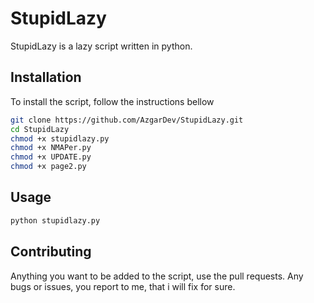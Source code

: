 # StupidLazy

StupidLazy is a lazy script written in python.

## Installation

To install the script, follow the instructions bellow

```bash
git clone https://github.com/AzgarDev/StupidLazy.git
cd StupidLazy
chmod +x stupidlazy.py
chmod +x NMAPer.py
chmod +x UPDATE.py
chmod +x page2.py
```

## Usage

```python
python stupidlazy.py
```

## Contributing

Anything you want to be added to the script, use the pull requests. Any bugs or issues, you report to me, that i will fix for sure.

